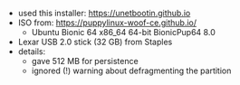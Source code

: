 
* used this installer: https://unetbootin.github.io
* ISO from: https://puppylinux-woof-ce.github.io/
    - Ubuntu Bionic 64	x86_64 64-bit	BionicPup64 8.0
* Lexar USB 2.0 stick (32 GB) from Staples
* details:
    - gave 512 MB for persistence
    - ignored (!) warning about defragmenting the partition 
